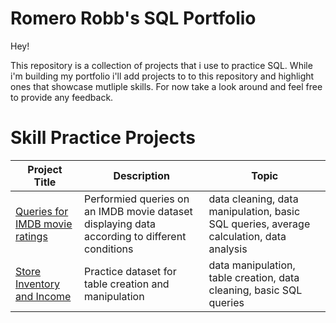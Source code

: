 # Romero Robb's SQL Portfolio 
Hey!

This repository is a collection of projects that i use to practice SQL. While i'm building my portfolio i'll add projects to to this repository and highlight ones that showcase mutliple skills. For now take a look around and feel free to provide any feedback.


# Skill Practice Projects

Project Title  | Description   |  Topic
-------------- | ------------- | ------------------
[Queries for IMDB movie ratings](https://github.com/Romero-Rb/Romeros-SQL-Projects/blob/main/Queries%20for%20imdb%20movies%20ratings.sql)| Performied queries on an IMDB movie dataset displaying data according to different conditions | data cleaning, data manipulation, basic SQL queries, average calculation, data analysis
[Store Inventory and Income](https://github.com/Romero-Rb/Romeros-SQL-Projects/blob/main/Store%20Inventory%20and%20Income.sql)| Practice dataset for table creation and manipulation | data manipulation, table creation, data cleaning, basic SQL queries






